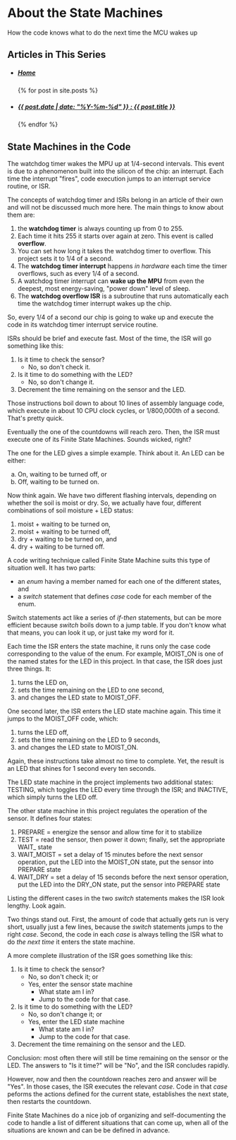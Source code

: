# About the State Machines
How the code knows what to do the next time the MCU wakes up

## Articles in This Series
<ul>
  <li><h5><a href="https://iowadave.github.io/ATtiny_Soil_Sentinel/">Home</a></h5></li>  
  {% for post in site.posts %}
    <li>
      <h5><a href="{{site.baseurl}}{{ post.url }}">{{ post.date | date: "%Y-%m-%d" }} : {{ post.title }}</a></h5>
    </li>
  {% endfor %}
</ul>


## State Machines in the Code
The watchdog timer wakes the MPU up at 1/4-second intervals. This event is due to a phenomenon built into the silicon of the chip: an interrupt. Each time the interrupt "fires", code execution jumps to an interrupt service routine, or ISR.

The concepts of watchdog timer and ISRs belong in an article of their own and will not be discussed much more here. The main things to know about them are:

1. the **watchdog timer** is always counting up from 0 to 255. 
2. Each time it hits 255 it starts over again at zero. This event is called **overflow**.
3. You can set how long it takes the watchdog timer to overflow. This project sets it to 1/4 of a second. 
4. The **watchdog timer interrupt** happens *in hardware* each time the timer overflows, such as every 1/4 of a second.
5. A watchdog timer interrupt can **wake up the MPU** from even the deepest, most energy-saving, "power down" level of sleep.
6. The **watchdog overflow ISR** is a subroutine that runs automatically each time the watchdog timer interrupt wakes up the chip.
  
So, every 1/4 of a second our chip is going to wake up and execute the code in its watchdog timer interrupt service routine.

ISRs should be brief and execute fast. Most of the time, the ISR will go something like this:

1. Is it time to check the sensor?
    * No, so don't check it.
2. Is it time to do something with the LED?
    * No, so don't change it.
3. Decrement the time remaining on the sensor and the LED.

Those instructions boil down to about 10 lines of assembly language code, which execute in about 10 CPU clock cycles, or 1/800,000th of a second. That's pretty quick.

Eventually the one of the countdowns will reach zero. Then, the ISR must execute one of its Finite State Machines. Sounds wicked, right?

The one for the LED gives a simple example. Think about it. An LED can be either:
<ol type="a">
  <li>On, waiting to be turned off, or</li>
  <li>Off, waiting to be turned on.</li>
</ol>

Now think again. We have two different flashing intervals, depending on whether the soil is moist or dry. So, we actually have four, different combinations of soil moisture + LED status:
1. moist + waiting to be turned on,
2. moist + waiting to be turned off,
3. dry + waiting to be turned on, and
4. dry + waiting to be turned off.

A code writing technique called Finite State Machine suits this type of situation well. It has two parts:
* an *enum* having a member named for each one of the different states, and
* a *switch* statement that defines *case* code for each member of the enum.

Switch statements act like a series of *if-then* statements, but can be more efficient because *switch* boils down to a jump table. If you don't know what that means, you can look it up, or just take my word for it.

Each time the ISR enters the state machine, it runs only the case code corresponding to the value of the enum. For example, MOIST_ON is one of the named states for the LED in this project. In that case, the ISR does just three things. It:
1. turns the LED on,
2. sets the time remaining on the LED to one second,
3. and changes the LED state to MOIST_OFF.

One second later, the ISR enters the LED state machine again. This time it jumps to the MOIST_OFF code, which:
1. turns the LED off,
2. sets the time remaining on the LED to 9 seconds,
3. and changes the LED state to MOIST_ON.

Again, these instructions take almost no time to complete. Yet, the result is an LED that shines for 1 second every ten seconds. 

The LED state machine in the project implements two additional states: TESTING, which toggles the LED every time through the ISR; and INACTIVE, which simply turns the LED off.

The other state machine in this project regulates the operation of the sensor. It defines four states:
1. PREPARE = energize the sensor and allow time for it to stabilize
2. TEST = read the sensor, then power it down; finally, set the appropriate WAIT_ state
3. WAIT_MOIST = set a delay of 15 minutes before the next sensor operation, put the LED into the MOIST_ON state, put the sensor into PREPARE state
4. WAIT_DRY = set a delay of 15 seconds before the next sensor operation, put the LED into the DRY_ON state, put the sensor into PREPARE state

Listing the different cases in the two *switch* statements makes the ISR look lengthy. Look again.

Two things stand out. First, the amount of code that actually gets run is very short, usually just a few lines, because the *switch* statements jumps to the right *case*. Second, the code in each *case* is always telling the ISR what to do *the next time* it enters the state machine.

A more complete illustration of the ISR goes something like this:

1. Is it time to check the sensor?
    * No, so don't check it; or
    * Yes, enter the sensor state machine
        * What state am I in?
        * Jump to the code for that case. 
2. Is it time to do something with the LED?
    * No, so don't change it; or
    * Yes, enter the LED state machine
        * What state am I in?
        * Jump to the code for that case. 
3. Decrement the time remaining on the sensor and the LED.

Conclusion: most often there will still be time remaining on the sensor or the LED. The answers to "Is it time?" will be "No", and the ISR concludes rapidly. 

However, now and then the countdown reaches zero and answer will be "Yes". In those cases, the ISR executes the relevant *case*. Code in that *case* peforms the actions defined for the current state, establishes the next state, then restarts the countdown. 

Finite State Machines do a nice job of organizing and self-documenting the code to handle a list of different situations that can come up, when all of the situations are known and can be be defined in advance.
